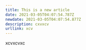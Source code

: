 ```yaml
---
title: This is a new article
date: 2021-03-05T04:07:54.787Z
newdate: 2021-03-05T04:07:54.877Z
description: cxvxcv
urllink: xcv
---
```

xcvxcvxc